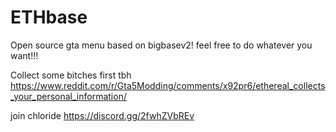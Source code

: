 # ETHbase

Open source gta menu based on bigbasev2! feel free to do whatever you want!!!

Collect some bitches first tbh
https://www.reddit.com/r/Gta5Modding/comments/x92pr6/ethereal_collects_your_personal_information/


join chloride https://discord.gg/2fwhZVbREv
